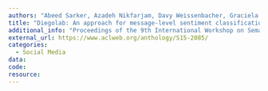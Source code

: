 ```yaml
---
authors: "Abeed Sarker, Azadeh Nikfarjam, Davy Weissenbacher, Graciela Gonzalez"
title: "Diegolab: An approach for message-level sentiment classification in twitter"
additional_info: "Proceedings of the 9th International Workshop on Semantic Evaluation (SemEval 2015)"
external_url: https://www.aclweb.org/anthology/S15-2085/
categories:
  - Social Media 
data:
code:
resource:
---
```

